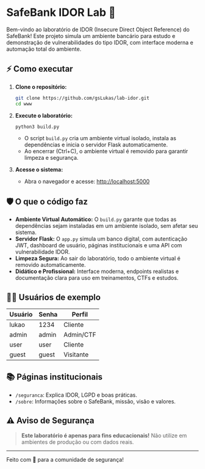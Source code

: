 # SafeBank IDOR Lab 🚀

Bem-vindo ao laboratório de IDOR (Insecure Direct Object Reference) do SafeBank! Este projeto simula um ambiente bancário para estudo e demonstração de vulnerabilidades do tipo IDOR, com interface moderna e automação total do ambiente.

## ⚡️ Como executar

1. **Clone o repositório:**
   ```bash
   git clone https://github.com/gsLukas/lab-idor.git
   cd www
   ```
2. **Execute o laboratório:**
   ```bash
   python3 build.py
   ```
   - O script `build.py` cria um ambiente virtual isolado, instala as dependências e inicia o servidor Flask automaticamente.
   - Ao encerrar (Ctrl+C), o ambiente virtual é removido para garantir limpeza e segurança.

3. **Acesse o sistema:**
   - Abra o navegador e acesse: [http://localhost:5000](http://localhost:5000)

## 🛡️ O que o código faz

- **Ambiente Virtual Automático:** O `build.py` garante que todas as dependências sejam instaladas em um ambiente isolado, sem afetar seu sistema.
- **Servidor Flask:** O `app.py` simula um banco digital, com autenticação JWT, dashboard de usuário, páginas institucionais e uma API com vulnerabilidade IDOR.
- **Limpeza Segura:** Ao sair do laboratório, todo o ambiente virtual é removido automaticamente.
- **Didático e Profissional:** Interface moderna, endpoints realistas e documentação clara para uso em treinamentos, CTFs e estudos.

## 🧑‍💻 Usuários de exemplo

| Usuário  | Senha   | Perfil   |
|----------|---------|----------|
| lukao    | 1234    | Cliente  |
| admin    | admin   | Admin/CTF|
| user     | user    | Cliente  |
| guest    | guest   | Visitante|

## 📚 Páginas institucionais
- `/seguranca`: Explica IDOR, LGPD e boas práticas.
- `/sobre`: Informações sobre o SafeBank, missão, visão e valores.

## ⚠️ Aviso de Segurança
> **Este laboratório é apenas para fins educacionais!**
> Não utilize em ambientes de produção ou com dados reais.

---

Feito com 💙 para a comunidade de segurança!
